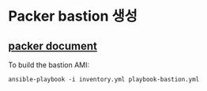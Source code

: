 # Packer bastion 생성


## [packer document](https://developer.hashicorp.com/packer/tutorials/aws-get-started)

To build the bastion AMI:

```
ansible-playbook -i inventory.yml playbook-bastion.yml
```
